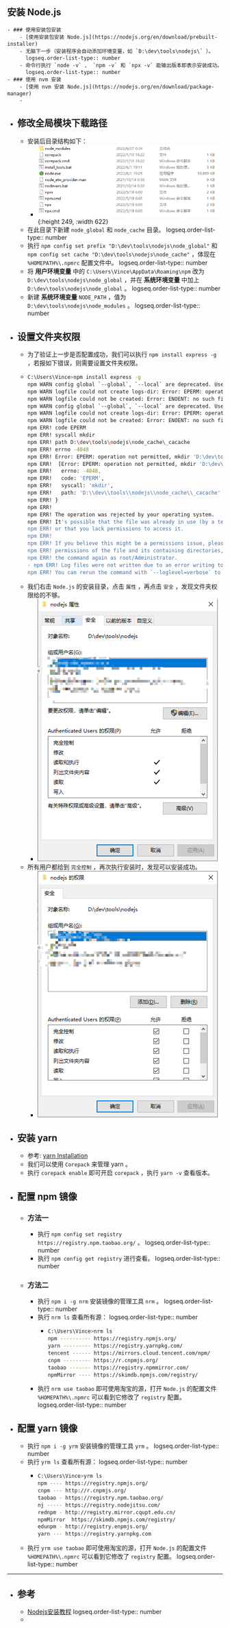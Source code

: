 ## 安装 Node.js
	- ### 使用安装包安装
		- [使用安装包安装 Node.js](https://nodejs.org/en/download/prebuilt-installer)
		- 无脑下一步（安装程序会自动添加环境变量，如 `D:\dev\tools\nodejs\` ）。
		  logseq.order-list-type:: number
		- 命令行执行 `node -v` 、 `npm -v` 和 `npx -v` 能输出版本即表示安装成功。
		  logseq.order-list-type:: number
	- ### 使用 nvm 安装
		- [使用 nvm 安装 Node.js](https://nodejs.org/en/download/package-manager)
		-
- ## 修改全局模块下载路径
	- 安装后目录结构如下：
		- ![image-20220627010407315.png](../assets/image-20220627010407315_1718524589574_0.png){:height 249, :width 622}
	- 在此目录下新建 `node_global` 和 `node_cache` 目录。
	  logseq.order-list-type:: number
	- 执行 `npm config set prefix "D:\dev\tools\nodejs\node_global"` 和 `npm config set cache "D:\dev\tools\nodejs\node_cache"` ，体现在 `%HOMEPATH%\.npmrc` 配置文件中。
	  logseq.order-list-type:: number
	- 将 **用户环境变量** 中的 `C:\Users\Vince\AppData\Roaming\npm` 改为 `D:\dev\tools\nodejs\node_global` ，并在  **系统环境变量** 中加上  `D:\dev\tools\nodejs\node_global` 。
	  logseq.order-list-type:: number
	- 新建 **系统环境变量** `NODE_PATH` ，值为 `D:\dev\tools\nodejs\node_modules` 。
	  logseq.order-list-type:: number
- ## 设置文件夹权限
	- 为了验证上一步是否配置成功，我们可以执行 `npm install express -g` ，若报如下错误，则需要设置文件夹权限。
	- ```sh
	  C:\Users\Vince>npm install express -g
	  npm WARN config global `--global`, `--local` are deprecated. Use `--location=global` instead.
	  npm WARN logfile could not create logs-dir: Error: EPERM: operation not permitted, mkdir 'D:\dev\tools\nodejs\node_cache\_logs'
	  npm WARN logfile could not be created: Error: ENOENT: no such file or directory, open 'D:\dev\tools\nodejs\node_cache\_logs\2022-06-26T17_20_32_564Z-debug-0.log'
	  npm WARN config global `--global`, `--local` are deprecated. Use `--location=global` instead.
	  npm WARN logfile could not create logs-dir: Error: EPERM: operation not permitted, mkdir 'D:\dev\tools\nodejs\node_cache\_logs'
	  npm WARN logfile could not be created: Error: ENOENT: no such file or directory, open 'D:\dev\tools\nodejs\node_cache\_logs\2022-06-26T17_20_32_796Z-debug-0.log'
	  npm ERR! code EPERM
	  npm ERR! syscall mkdir
	  npm ERR! path D:\dev\tools\nodejs\node_cache\_cacache
	  npm ERR! errno -4048
	  npm ERR! Error: EPERM: operation not permitted, mkdir 'D:\dev\tools\nodejs\node_cache\_cacache'
	  npm ERR!  [Error: EPERM: operation not permitted, mkdir 'D:\dev\tools\nodejs\node_cache\_cacache'] {
	  npm ERR!   errno: -4048,
	  npm ERR!   code: 'EPERM',
	  npm ERR!   syscall: 'mkdir',
	  npm ERR!   path: 'D:\\dev\\tools\\nodejs\\node_cache\\_cacache'
	  npm ERR! }
	  npm ERR!
	  npm ERR! The operation was rejected by your operating system.
	  npm ERR! It's possible that the file was already in use (by a text editor or antivirus),
	  npm ERR! or that you lack permissions to access it.
	  npm ERR!
	  npm ERR! If you believe this might be a permissions issue, please double-check the
	  npm ERR! permissions of the file and its containing directories, or try running
	  npm ERR! the command again as root/Administrator.
	  - npm ERR! Log files were not written due to an error writing to the directory: D:\dev\tools\nodejs\node_cache\_logs
	  npm ERR! You can rerun the command with `--loglevel=verbose` to see the logs in your terminal
	  ```
	- 我们右击 `Node.js` 的安装目录，点击 `属性` ，再点击 `安全` ，发现文件夹权限给的不够。
		- ![image-20220627012630415.png](../assets/image-20220627012630415_1718524659946_0.png)
	- 所有用户都给到 `完全控制` ，再次执行安装时，发现可以安装成功。
		- ![image-20220627013057984.png](../assets/image-20220627013057984_1718524675826_0.png)
- ## 安装 yarn
	- 参考: [yarn Installation](https://yarnpkg.com/getting-started/install#nodejs-1610)
	- 我们可以使用 `Corepack` 来管理 yarn 。
	- 执行 `corepack enable` 即可开启 `corepack`  ，执行 `yarn -v` 查看版本。
- ## 配置 npm 镜像
	- ### 方法一
		- 执行 `npm config set registry https://registry.npm.taobao.org/` 。
		  logseq.order-list-type:: number
		- 执行 `npm config get registry` 进行查看。
		  logseq.order-list-type:: number
	- ### 方法二
		- 执行 `npm i -g nrm` 安装镜像的管理工具 `nrm` 。
		  logseq.order-list-type:: number
		- 执行 `nrm ls` 查看所有源：
		  logseq.order-list-type:: number
			- ```sh
			  C:\Users\Vince>nrm ls
			  npm ---------- https://registry.npmjs.org/
			  yarn --------- https://registry.yarnpkg.com/
			  tencent ------ https://mirrors.cloud.tencent.com/npm/
			  cnpm --------- https://r.cnpmjs.org/
			  taobao ------- https://registry.npmmirror.com/
			  npmMirror ---- https://skimdb.npmjs.com/registry/
			  ```
		- 执行 `nrm use taobao` 即可使用淘宝的源，打开 `Node.js` 的配置文件 `%HOMEPATH%\.npmrc` 可以看到它修改了 `registry` 配置。
		  logseq.order-list-type:: number
- ## 配置 yarn 镜像
	- 执行 `npm i -g yrm` 安装镜像的管理工具 `yrm` 。
	  logseq.order-list-type:: number
	- 执行 `yrm ls` 查看所有源：
	  logseq.order-list-type:: number
		- ```sh
		  C:\Users\Vince>yrm ls
		  npm ---- https://registry.npmjs.org/
		  cnpm --- http://r.cnpmjs.org/
		  taobao - https://registry.npm.taobao.org/
		  nj ----- https://registry.nodejitsu.com/
		  rednpm - http://registry.mirror.cqupt.edu.cn/
		  npmMirror  https://skimdb.npmjs.com/registry/
		  edunpm - http://registry.enpmjs.org/
		  yarn --- https://registry.yarnpkg.com
		  ```
	- 执行 `yrm use taobao` 即可使用淘宝的源，打开 `Node.js` 的配置文件 `%HOMEPATH%\.npmrc` 可以看到它修改了 `registry` 配置。
	  logseq.order-list-type:: number
- ---
- ## 参考
	- [Nodejs安装教程](https://blog.csdn.net/qq_48485223/article/details/122709354)
	  logseq.order-list-type:: number
	-